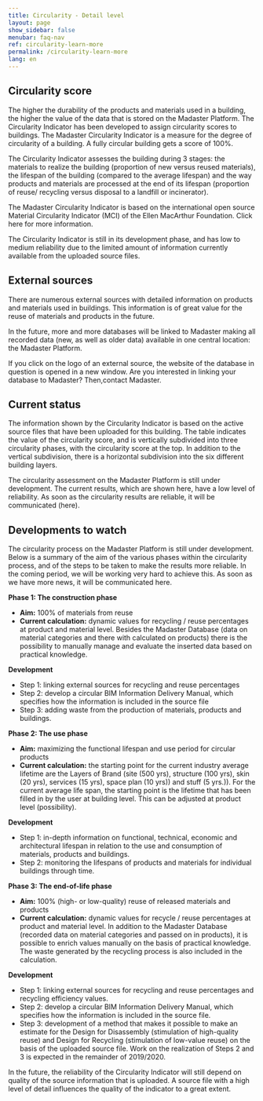 ```yaml
---
title: Circularity - Detail level
layout: page
show_sidebar: false
menubar: faq-nav
ref: circularity-learn-more
permalink: /circularity-learn-more
lang: en
---
```


## Circularity score
The higher the durability of the products and materials used in a building, the higher the value of the data that is stored on the Madaster Platform. The Circularity Indicator has been developed to assign circularity scores to buildings. The Madaster Circularity Indicator is a measure for the degree of circularity of a building. A fully circular building gets a score of 100%.

The Circularity Indicator assesses the building during 3 stages: the materials to realize the building (proportion of new versus reused materials), the lifespan of the building (compared to the average lifespan) and the way products and materials are processed at the end of its lifespan (proportion of reuse/ recycling versus disposal to a landfill or incinerator).

The Madaster Circularity Indicator is based on the international open source Material Circularity Indicator (MCI) of the Ellen MacArthur Foundation. Click here for more information.

The Circularity Indicator is still in its development phase, and has low to medium reliability due to the limited amount of information currently available from the uploaded source files.

## External sources
There are numerous external sources with detailed information on products and materials used in buildings. This information is of great value for the reuse of materials and products in the future.

In the future, more and more databases will be linked to Madaster making all recorded data (new, as well as older data) available in one central location: the Madaster Platform.

If you click on the logo of an external source, the website of the database in question is opened in a new window. Are you interested in linking your database to Madaster? Then,contact Madaster.

## Current status
The information shown by the Circularity Indicator is based on the active source files that have been uploaded for this building. The table indicates the value of the circularity score, and is vertically subdivided into three circularity phases, with the circularity score at the top. In addition to the vertical subdivision, there is a horizontal subdivision into the six different building layers.

The circularity assessment on the Madaster Platform is still under development. The current results, which are shown here, have a low level of reliability. As soon as the circularity results are reliable, it will be communicated (here).

## Developments to watch
The circularity process on the Madaster Platform is still under development. Below is a summary of the aim of the various phases within the circularity process, and of the steps to be taken to make the results more reliable. In the coming period, we will be working very hard to achieve this. As soon as we have more news, it will be communicated here.

**Phase 1: The construction phase**

* **Aim:** 100% of materials from reuse
* **Current calculation:** dynamic values ​​for recycling / reuse percentages at product and material level. Besides the Madaster Database (data on material categories and there with calculated on products) there is the possibility to manually manage and evaluate the inserted data based on practical knowledge.

**Development**
* Step 1: linking external sources for recycling and reuse percentages
* Step 2: develop a circular BIM Information Delivery Manual, which specifies how the information is included in the source file
* Step 3: adding waste from the production of materials, products and buildings.

**Phase 2: The use phase**

* **Aim:** maximizing the functional lifespan and use period for circular products
* **Current calculation:** the starting point for the current industry average lifetime are the Layers of Brand (site (500 yrs), structure (100 yrs), skin (20 yrs), services (15 yrs), space plan (10 yrs)) and stuff (5 yrs.)). For the current average life span, the starting point is the lifetime that has been filled in by the user at building level. This can be adjusted at product level (possibility).

**Development**
* Step 1: in-depth information on functional, technical, economic and architectural lifespan in relation to the use and consumption of materials, products and buildings.
* Step 2: monitoring the lifespans of products and materials for individual buildings through time.

**Phase 3: The end-of-life phase**

* **Aim:** 100% (high- or low-quality) reuse of released materials and products
* **Current calculation:** dynamic values for recycle / reuse percentages at product and material level. In addition to the Madaster Database (recorded data on material categories and passed on in products), it is possible to enrich values manually on the basis of practical knowledge. The waste generated by the recycling process is also included in the calculation.

**Development**
* Step 1: linking external sources for recycling and reuse percentages and recycling efficiency values.
* Step 2: develop a circular BIM Information Delivery Manual, which specifies how the information is included in the source file.
* Step 3: development of a method that makes it possible to make an estimate for the Design for Disassembly (stimulation of high-quality reuse) and Design for Recycling (stimulation of low-value reuse) on the basis of the uploaded source file.
Work on the realization of Steps 2 and 3 is expected in the remainder of 2019/2020.

In the future, the reliability of the Circularity Indicator will still depend on quality of the source information that is uploaded. A source file with a high level of detail influences the quality of the indicator to a great extent.